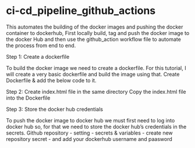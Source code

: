# ci-cd_pipeline_github_actions

This automates the building of the docker images and pushing the docker container to dockerhub, 
First locally build, tag and push the docker image to the docker Hub and then use the github_action workflow file to automate the process from end to end.

Step 1: Create a dockerfile

To build the docker image we need to create a dockerfile.
For this tutorial, I will create a very basic dockerfile and build the image using that.
Create Dockerfile & add the below code to it.

Step 2: Create index.html file in the same directory
Copy the index.html file into the Dockerfile

Step 3: Store the docker hub credentials

To push the docker image to docker hub we must first need to log into docker hub so, for that we need to store the docker hub’s credentials in the secrets.
Github repository - setting - secrets & variables - create new repository secret - and add your dockerhub username and paasword 